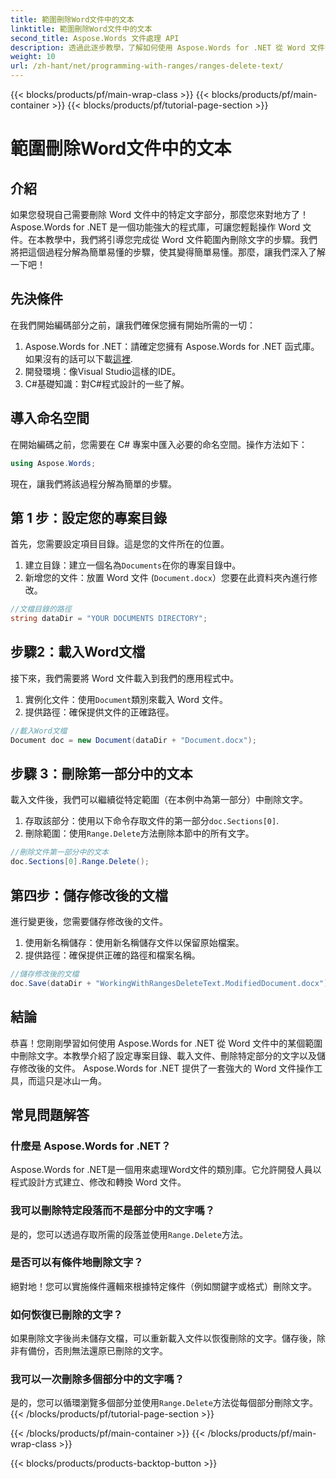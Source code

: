 ```yaml
---
title: 範圍刪除Word文件中的文本
linktitle: 範圍刪除Word文件中的文本
second_title: Aspose.Words 文件處理 API
description: 透過此逐步教學，了解如何使用 Aspose.Words for .NET 從 Word 文件中的範圍中刪除文字。非常適合 C# 開發人員。
weight: 10
url: /zh-hant/net/programming-with-ranges/ranges-delete-text/
---
```


{{< blocks/products/pf/main-wrap-class >}}
{{< blocks/products/pf/main-container >}}
{{< blocks/products/pf/tutorial-page-section >}}

# 範圍刪除Word文件中的文本

## 介紹

如果您發現自己需要刪除 Word 文件中的特定文字部分，那麼您來對地方了！ Aspose.Words for .NET 是一個功能強大的程式庫，可讓您輕鬆操作 Word 文件。在本教學中，我們將引導您完成從 Word 文件範圍內刪除文字的步驟。我們將把這個過程分解為簡單易懂的步驟，使其變得簡單易懂。那麼，讓我們深入了解一下吧！

## 先決條件

在我們開始編碼部分之前，讓我們確保您擁有開始所需的一切：

1.  Aspose.Words for .NET：請確定您擁有 Aspose.Words for .NET 函式庫。如果沒有的話可以下載[這裡](https://releases.aspose.com/words/net/).
2. 開發環境：像Visual Studio這樣的IDE。
3. C#基礎知識：對C#程式設計的一些了解。

## 導入命名空間

在開始編碼之前，您需要在 C# 專案中匯入必要的命名空間。操作方法如下：

```csharp
using Aspose.Words;
```

現在，讓我們將該過程分解為簡單的步驟。

## 第 1 步：設定您的專案目錄

首先，您需要設定項目目錄。這是您的文件所在的位置。

1. 建立目錄：建立一個名為`Documents`在你的專案目錄中。
2. 新增您的文件：放置 Word 文件 (`Document.docx`）您要在此資料夾內進行修改。

```csharp
//文檔目錄的路徑
string dataDir = "YOUR DOCUMENTS DIRECTORY";
```

## 步驟2：載入Word文檔

接下來，我們需要將 Word 文件載入到我們的應用程式中。

1. 實例化文件：使用`Document`類別來載入 Word 文件。
2. 提供路徑：確保提供文件的正確路徑。

```csharp
//載入Word文檔
Document doc = new Document(dataDir + "Document.docx");
```

## 步驟 3：刪除第一部分中的文本

載入文件後，我們可以繼續從特定範圍（在本例中為第一部分）中刪除文字。

1. 存取該部分：使用以下命令存取文件的第一部分`doc.Sections[0]`.
2. 刪除範圍：使用`Range.Delete`方法刪除本節中的所有文字。

```csharp
//刪除文件第一部分中的文本
doc.Sections[0].Range.Delete();
```

## 第四步：儲存修改後的文檔

進行變更後，您需要儲存修改後的文件。

1. 使用新名稱儲存：使用新名稱儲存文件以保留原始檔案。
2. 提供路徑：確保提供正確的路徑和檔案名稱。

```csharp
//儲存修改後的文檔
doc.Save(dataDir + "WorkingWithRangesDeleteText.ModifiedDocument.docx");
```

## 結論

恭喜！您剛剛學習如何使用 Aspose.Words for .NET 從 Word 文件中的某個範圍中刪除文字。本教學介紹了設定專案目錄、載入文件、刪除特定部分的文字以及儲存修改後的文件。 Aspose.Words for .NET 提供了一套強大的 Word 文件操作工具，而這只是冰山一角。

## 常見問題解答

### 什麼是 Aspose.Words for .NET？

Aspose.Words for .NET是一個用來處理Word文件的類別庫。它允許開發人員以程式設計方式建立、修改和轉換 Word 文件。

### 我可以刪除特定段落而不是部分中的文字嗎？

是的，您可以透過存取所需的段落並使用`Range.Delete`方法。

### 是否可以有條件地刪除文字？

絕對地！您可以實施條件邏輯來根據特定條件（例如關鍵字或格式）刪除文字。

### 如何恢復已刪除的文字？

如果刪除文字後尚未儲存文檔，可以重新載入文件以恢復刪除的文字。儲存後，除非有備份，否則無法還原已刪除的文字。

### 我可以一次刪除多個部分中的文字嗎？

是的，您可以循環瀏覽多個部分並使用`Range.Delete`方法從每個部分刪除文字。
{{< /blocks/products/pf/tutorial-page-section >}}

{{< /blocks/products/pf/main-container >}}
{{< /blocks/products/pf/main-wrap-class >}}

{{< blocks/products/products-backtop-button >}}
